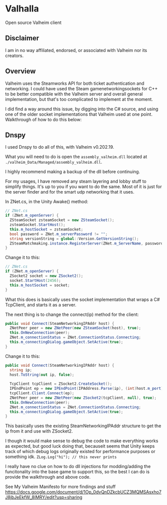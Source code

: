 # Valhalla
Open source Valheim client

## Disclaimer
I am in no way affiliated, endorsed, or associated with Valheim nor its creators.

## Overview
Valheim uses the Steamworks API for both ticket authentication and networking. I could have used the Steam gamenetworkingsockets for C++ to be better compatible with the Valheim server and overall general implementation, but that's too complicated to implement at the moment.

I did find a way around this issue, by digging into the C# source, and using one of the older socket implementations that Valheim used at one point.
Walkthrough of how to do this below:

## Dnspy
I used Dnspy to do all of this, with Valheim v0.202.19. 

What you will need to do is open the `assembly_valheim.dll` located at `./valheim_Data/Managed/assembly_valheim.dll`.

I highly recommend making a backup of the dll before continuing.

For my usages, I have removed any steam layering and lobby stuff to simplify things. It's up to you if you want to do the same. Most of it is just for the server finder and for the smart udp networking that it uses.

In ZNet.cs, in the Unity Awake() method:
```c#
// ZNet.cs
if (ZNet.m_openServer) {
  ZSteamSocket zsteamSocket = new ZSteamSocket();
  zsteamSocket.StartHost();
  this.m_hostSocket = zsteamSocket;
  bool password = ZNet.m_serverPassword != "";
  string versionString = global::Version.GetVersionString();
  ZSteamMatchmaking.instance.RegisterServer(ZNet.m_ServerName, password, versionString, ZNet.m_publicServer, ZNet.m_world.m_seedName);
}
```
Change it to this:
```c#
// ZNet.cs
if (ZNet.m_openServer) {
  ZSocket2 socket = new ZSocket2();
  socket.StartHost(2456);
  this.m_hostSocket = socket;
}
```
What this does is basically uses the socket implementation that wraps a C# TcpClient, and starts it as a server.

The next thing is to change the connect(ip) method for the client:
```c#
public void Connect(SteamNetworkingIPAddr host) {
  ZNetPeer peer = new ZNetPeer(new ZSteamSocket(host), true);
  this.OnNewConnection(peer);
  ZNet.m_connectionStatus = ZNet.ConnectionStatus.Connecting;
  this.m_connectingDialog.gameObject.SetActive(true);
}
```
Change it to this:
```c#
public void Connect(SteamNetworkingIPAddr host) {
  string ip;
  host.ToString(out ip, false);
  
  TcpClient tcpClient = ZSocket2.CreateSocket();
  IPEndPoint ep = new IPEndPoint(IPAddress.Parse(ip), (int)host.m_port);
  tcpClient.Client.Connect(ep);
  ZNetPeer peer = new ZNetPeer(new ZSocket2(tcpClient, null), true);
  this.OnNewConnection(peer);
  ZNet.m_connectionStatus = ZNet.ConnectionStatus.Connecting;
  this.m_connectingDialog.gameObject.SetActive(true);
}
```
This basically uses the existing SteamNetworkingIPAddr structure to get the ip from it and use with ZSocket2.

I though it would make sense to debug the code to make everything works as expected, but good luck doing that, becauseit seems that Unity keeps track of which debug logs originally existed for performance purposes or something idk. `ZLog.Log("hi"); // this never prints`

I really have no clue on how to do dll injections for modding/adding the funcitonality into the base game to support this, so the best I can do is provide the walkthrough and above code.

See My Valheim Manifesto for more findings and stuff
https://docs.google.com/document/d/1Op_0dvQnDZkcbUCZ3MQMSAsxho7J8jbJeEkfW_8lMRY/edit?usp=sharing

